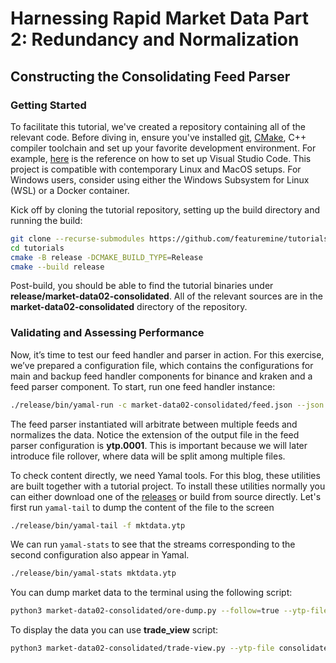 # Harnessing Rapid Market Data Part 2: Redundancy and Normalization

## **Constructing the Consolidating Feed Parser**

### **Getting Started**

To facilitate this tutorial, we've created a repository containing all of the relevant code. Before diving in, ensure you've installed [git](https://git-scm.com/downloads), [CMake](https://cmake.org/download), C++ compiler toolchain and set up your favorite development environment. For example, [here](https://code.visualstudio.com/docs/languages/cpp) is the reference on how to set up Visual Studio Code. This project is compatible with contemporary Linux and MacOS setups. For Windows users, consider using either the Windows Subsystem for Linux (WSL) or a Docker container.

Kick off by cloning the tutorial repository, setting up the build directory and running the build:
```bash
git clone --recurse-submodules https://github.com/featuremine/tutorials
cd tutorials
cmake -B release -DCMAKE_BUILD_TYPE=Release
cmake --build release
```
Post-build, you should be able to find the tutorial binaries under **release/market-data02-consolidated**. All of the relevant sources are in the **market-data02-consolidated** directory of the repository.

### **Validating and Assessing Performance**

Now, it’s time to test our feed handler and parser in action. For this exercise, we’ve prepared a configuration file, which contains the configurations for main and backup feed handler components for binance and kraken and a feed parser component. To start, run one feed handler instance:
```bash
./release/bin/yamal-run -c market-data02-consolidated/feed.json --json
```
The feed parser instantiated will arbitrate between multiple feeds and normalizes the data. Notice the extension of the output file in the feed parser configuration is **ytp.0001**. This is important because we will later introduce file rollover, where data will be split among multiple files.

To check content directly, we need Yamal tools. For this blog, these utilities are built together with a tutorial project. To install these utilities normally you can either download one of the [releases](https://github.com/featuremine/yamal/releases) or build from source directly. Let's first run `yamal-tail` to dump the content of the file to the screen
```bash
./release/bin/yamal-tail -f mktdata.ytp
```

We can run `yamal-stats` to see that the streams corresponding to the second configuration also appear in Yamal.
```bash
./release/bin/yamal-stats mktdata.ytp
```

You can dump market data to the terminal using the following script:
```bash
python3 market-data02-consolidated/ore-dump.py --follow=true --ytp-file consolidated.ytp.0001
```

To display the data you can use **trade_view** script:
```bash
python3 market-data02-consolidated/trade-view.py --ytp-file consolidated.ytp --security btcusdt --market binance --points 20
```